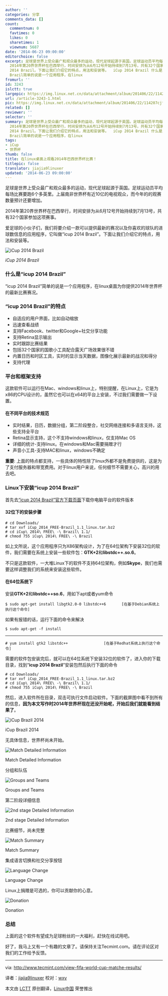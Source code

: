 ```yaml
---
author: ''
categories: 分享
comments_data: []
count:
  commentnum: 0
  favtimes: 0
  likes: 0
  sharetimes: 1
  viewnum: 5687
date: '2014-06-23 09:00:00'
editorchoice: false
excerpt: 足球是世界上受众最广和观众最多的运动，现代足球起源于英国。足球运动员平均每场比赛要跑6个多英里。上届南非世界杯有近10亿的电视观众，而今年的的观赛数量预计还要增加。
  2014年第20界世界杯在巴西举行，时间安排为从6月12号开始持续到7月13号，共有32个国家参加这项赛事。 爱足球的小伙子们，我们将要介绍一款可以提供最新的赛况以及你喜欢的球队的进球数信息的应用程序，它叫做icup
  2014 Brazil。下面让我们介绍它的特点，用法和安装等。  iCup 2014 Brazil 什么是icup 2014 Brazil icup 2014
  Brazil简单的说是一个应用程序，在linux
fromurl: ''
id: 3243
islctt: true
largepic: https://img.linux.net.cn/data/attachment/album/201406/22/114207cjf19dpj1gd0rfrg.jpeg
url: /article-3243-1.html
pic: https://img.linux.net.cn/data/attachment/album/201406/22/114207cjf19dpj1gd0rfrg.jpeg.thumb.jpg
related: []
reviewer: ''
selector: ''
summary: 足球是世界上受众最广和观众最多的运动，现代足球起源于英国。足球运动员平均每场比赛要跑6个多英里。上届南非世界杯有近10亿的电视观众，而今年的的观赛数量预计还要增加。
  2014年第20界世界杯在巴西举行，时间安排为从6月12号开始持续到7月13号，共有32个国家参加这项赛事。 爱足球的小伙子们，我们将要介绍一款可以提供最新的赛况以及你喜欢的球队的进球数信息的应用程序，它叫做icup
  2014 Brazil。下面让我们介绍它的特点，用法和安装等。  iCup 2014 Brazil 什么是icup 2014 Brazil icup 2014
  Brazil简单的说是一个应用程序，在linux
tags:
- iCup
- 世界杯
thumb: false
title: 在linux桌面上观看2014年巴西世界杯比赛！
titlepic: false
translator: jiajia9linuxer
updated: '2014-06-23 09:00:00'
---
```


足球是世界上受众最广和观众最多的运动，现代足球起源于英国。足球运动员平均每场比赛要跑6个多英里。上届南非世界杯有近10亿的电视观众，而今年的的观赛数量预计还要增加。


2014年第20界世界杯在巴西举行，时间安排为从6月12号开始持续到7月13号，共有32个国家参加这项赛事。


爱足球的小伙子们，我们将要介绍一款可以提供最新的赛况以及你喜欢的球队的进球数信息的应用程序，它叫做“icup 2014 Brazil”。下面让我们介绍它的特点，用法和安装等。


![iCup 2014 Brazil](/data/attachment/album/201406/22/114207cjf19dpj1gd0rfrg.jpeg)


*iCup 2014 Brazil*


### 什么是“icup 2014 Brazil”


“icup 2014 Brazil”简单的说是一个应用程序，在linux桌面为你提供2014年世界杯的最新比赛赛况。


### “icup 2014 Brazil”的特点


* 自适应的用户界面，比如自动缩放
* 迅速查看战绩
* 支持Facebook、twitter和Google+社交分享功能
* 支持Retina显示输出
* 实时跟踪比赛结果
* 包括32个国家的国歌小工具配合露天广场效果很不错
* 内置日历和时区工具，实时的显示当天数据，图像化展示最新的战况和得分
* 支持代理


### 平台和框架支持


这款软件可以运行在Mac、windows和linux上，特别提醒，在Linux上，它是为x86的CPU设计的，虽然它也可以在x64的平台上安装，不过我们需要做一下设置。


#### 在不同平台的技术规范


* 实时结果，日历，数据分组，第二阶段整合，社交网络连接和多语言支持，这些支持全平台
* Retina显示支持，这个不支持windows和linux，仅支持Mac OS
* 详细的统计-支持linux。在windows和Mac需要捐赠才行
* 声音小工具-支持MAC和linux，windows不确定


**重要**: 上面的特点都支持，一些具体的特性除了linux外都不是免费提供的，这是为了支付服务器和带宽费用。对于linux用户来说，任何细节不需要关心，高兴的用去吧。


### Linux下安装“icup 2014 Brazil”


首先去[“icup 2014 Brazil”官方下载页面](http://www.e-link.it/icup/brazil2014/icup-brazil-2014-desktop-app.php)下载你电脑平台的软件版本


#### 32位下的安装步骤



```
# cd Downloads/
# tar xvf iCup_2014_FREE-Brazil_1.1_linux.tar.bz2 
# cd iCup\ 2014\ FREE\ -\ Brazil\ 1.1/
# chmod 755 iCup\ 2014\ FREE\ -\ Brazil

```

如上文所说，这个应用程序只为X86架构设计，为了在64位架构下安装32位的软件，我们需要在系统上安装一些软件包：**GTK+2**和**libstdc++.so.6**。


不只是这款软件，一大堆Linux下的软件不支持64位架构，例如**Skype**，我们也需要这样调整我们的系统来安装这些软件。


#### 在64位系统下


安装**GTK+2**和**libstdc++so.6**，用如下apt或者yum命令



```
$ sudo apt-get install libgtk2.0-0 libstdc++6       [在基于Debian系统上执行这个命令]

```

如果有报错的话，运行下面的命令来解决



```
$ sudo apt-get -f install

```



---



```
# yum install gtk2 libstdc++                [在基于Redhat系统上执行这个命令]

```

需要的软件包安装完后，就可以在64位系统下安装32位的软件了，进入你的下载目录，找到“**icup 2014 Brazil**”安装包然后执行下面的命令



```
# cd Downloads/
# tar xvf iCup_2014_FREE-Brazil_1.1_linux.tar.bz2 
# cd iCup\ 2014\ FREE\ -\ Brazil\ 1.1/
# chmod 755 iCup\ 2014\ FREE\ -\ Brazil

```

然后，进入软件所在目录，双击可执行文件启动软件。下面的截屏图中看不到所有的信息，**因为本文写作时2014年世界杯现在还没开始呢，开始后我们就能看到结果了**。


![iCup Brazil 2014](/data/attachment/album/201406/22/114209qickbfcchci3hx3i.jpeg)


iCup Brazil 2014


无具体信息，世界杯尚未开始。


![Match Detailed Information](/data/attachment/album/201406/22/114211g8yciiy447e2eyyi.jpeg)


Match Detailed Information


分组和队伍


![Groups and Teams](/data/attachment/album/201406/22/114213sm1oci3doc31mdii.jpeg)


Groups and Teams


第二阶段详细信息


![2nd stage Detailed Information](/data/attachment/album/201406/22/114215x1n6rnc3n9r7734w.jpeg)


2nd stage Detailed Information


比赛细节，尚未完整


![Match Summary](/data/attachment/album/201406/22/114217ei84482ziqfyy3c4.jpeg)


Match Summary


集成语言切换和社交分享按钮


![Language Change](/data/attachment/album/201406/22/114218sxfr93cyyb51kyky.jpeg)


Language Change


Linux上捐赠是可选的，你可以贡献你的心意。


![Donation](/data/attachment/album/201406/22/114220khhydsmx959yyd21.jpeg)


Donation


### 总结


上面的这个软件有望成为足球粉丝的一大福利，赶快在线试用吧。


好了，我马上又有一个有趣的文章了。请保持关注Tecmint.com。请在评论区对我们的工作给予反馈。




---


via: <http://www.tecmint.com/view-fifa-world-cup-matche-results/>


译者：[jiajia9linuxer](https://github.com/jiajia9linuxer) 校对：[wxy](https://github.com/wxy)


本文由 [LCTT](https://github.com/LCTT/TranslateProject) 原创翻译，[Linux中国](http://linux.cn/) 荣誉推出